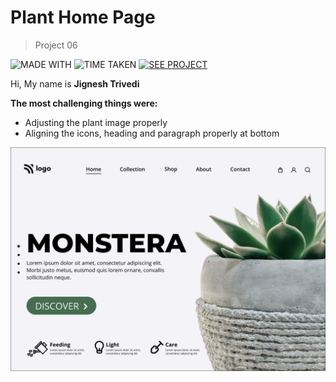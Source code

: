 # Plant Home Page

> Project 06

![MADE WITH](https://img.shields.io/badge/MADE%20WITH-HTML%20%26%20CSS-blue)
![TIME TAKEN](https://img.shields.io/badge/TIME%20TAKEN-05H%3A45M%3A00S-orange)
[![SEE PROJECT](https://img.shields.io/badge/SEE%20PROJECT-VISIT-green)](https://plant-home-page-jignesh-trivedi.netlify.app/)

Hi, My name is **Jignesh Trivedi**

**The most challenging things were:**
- Adjusting the plant image properly
- Aligning the icons, heading and paragraph properly at bottom

![Plant Home Page](6.png)